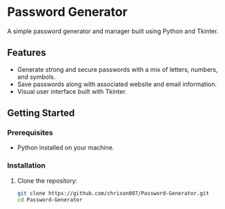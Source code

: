 # Password Generator

A simple password generator and manager built using Python and Tkinter.

## Features

- Generate strong and secure passwords with a mix of letters, numbers, and symbols.
- Save passwords along with associated website and email information.
- Visual user interface built with Tkinter.

## Getting Started

### Prerequisites

- Python installed on your machine.

### Installation

1. Clone the repository:

   ```bash
   git clone https://github.com/chrison007/Password-Generator.git
   cd Password-Generator
